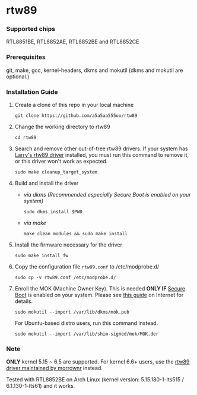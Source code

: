 # rtw89

### Supported chips
RTL8851BE, RTL8852AE, RTL8852BE and RTL8852CE

### Prerequisites

git, make, gcc, kernel-headers, dkms and mokutil (dkms and mokutil are optional.)

### Installation Guide

1. Create a clone of this repo in your local machine

   ```
   git clone https://github.com/a5a5aa555oo/rtw89
   ```

2. Change the working directory to rtw89

   ```
   cd rtw89
   ```

3. Search and remove other out-of-tree rtw89 drivers. If your system has [Larry's rtw89 driver](https://github.com/lwfinger/rtw89) installed, you must run this command to remove it, or this driver won't work as expected.

   ```
   sudo make cleanup_target_system
   ```

4. Build and install the driver

   * _via dkms (Recommended especially Secure Boot is enabled on your system)_

     ```
     sudo dkms install $PWD
     ```

   * _via make_

     ```
     make clean modules && sudo make install
     ```

5. Install the firmware necessary for the driver

   ```
   sudo make install_fw
   ```

6. Copy the configuration file `rtw89.conf` to /etc/modprobe.d/

   ```
   sudo cp -v rtw89.conf /etc/modprobe.d/
   ```

7. Enroll the MOK (Machine Owner Key). This is needed **ONLY IF** [Secure Boot](https://wiki.debian.org/SecureBoot) is enabled on your system. Please see [this guide](https://github.com/dell/dkms?tab=readme-ov-file#secure-boot) on Internet for details.

   ```
   sudo mokutil --import /var/lib/dkms/mok.pub
   ```

   For Ubuntu-based distro users, run this command instead.

   ```
   sudo mokutil --import /var/lib/shim-signed/mok/MOK.der
   ```

### Note

**ONLY** kernel 5.15 ~ 6.5 are supported. For kernel 6.6+ users, use the [rtw89 driver maintained by morrownr](https://github.com/morrownr/rtw89) instead.

Tested with RTL8852BE on Arch Linux (kernel version: 5.15.180-1-lts515 / 6.1.130-1-lts61) and it works.
